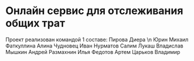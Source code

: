 # Онлайн сервис для отслеживания общих трат 
Проект реализован командой 1 составе:
Пирова Диера \n
Юрин Михаил
Фаткуллина Алина
Чудновец Иван
Нурматов Салим
Лукаш Владислав
Мышкин Андрей
Размахнин Илья
Федотов Артем
Царьков Владимир
